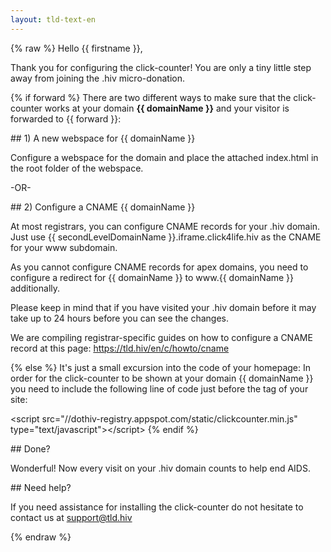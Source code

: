 ```yaml
---
layout: tld-text-en
---
```


{% raw %}
Hello {{ firstname }},

Thank you for configuring the click-counter! You are only a tiny little step away from joining the .hiv micro-donation.

{% if forward %}
There are two different ways to make sure that the click-counter works at your domain <strong>{{ domainName }}</strong> and your visitor is forwarded to {{ forward }}:

\#\# 1) A new webspace for {{ domainName }}

Configure a webspace for the domain and place the attached index.html in the root folder of the webspace.

 -OR-

\#\# 2) Configure a CNAME {{ domainName }}

At most registrars, you can configure CNAME records for your .hiv domain. Just use {{ secondLevelDomainName }}.iframe.click4life.hiv as the CNAME for your www subdomain.

As you cannot configure CNAME records for apex domains, you need to configure a redirect for {{ domainName }} to www.{{ domainName }} additionally.

Please keep in mind that if you have visited your .hiv domain before it may take up to 24 hours before you can see the changes.

We are compiling registrar-specific guides on how to configure a CNAME record at this page: https://tld.hiv/en/c/howto/cname 

{% else %}
It's just a small excursion into the code of your homepage: In order for the click-counter to be shown at your domain {{ domainName }} you need to include the following line of code just before the </body> tag of your site:

&lt;script src="//dothiv-registry.appspot.com/static/clickcounter.min.js" type="text/javascript"&gt;&lt;/script&gt;
{% endif %}

\#\# Done?

Wonderful! Now every visit on your .hiv domain counts to help end AIDS.

\#\# Need help?

If you need assistance for installing the click-counter do not hesitate to contact us at support@tld.hiv

{% endraw %}
